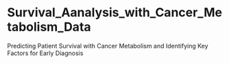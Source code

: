 # Survival_Aanalysis_with_Cancer_Metabolism_Data
Predicting Patient Survival with Cancer Metabolism and Identifying Key Factors for Early Diagnosis
